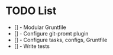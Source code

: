 # TODO List

* [] - Modular Gruntfile
* [] - Configure git-promt plugin
* [] - Configure tasks, configs, Gruntfile
* [] - Write tests
